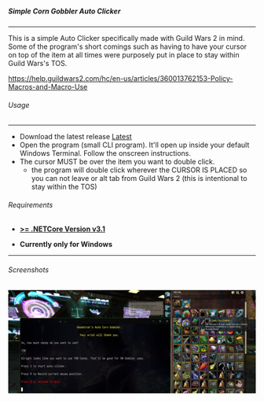 ##### Simple Corn Gobbler Auto Clicker
---
This is a simple Auto Clicker specifically made with Guild Wars 2 in mind. Some of 
the program's short comings such as having to have your cursor on top of the item at 
all times were purposely put in place to stay within Guild Wars's TOS. 

https://help.guildwars2.com/hc/en-us/articles/360013762153-Policy-Macros-and-Macro-Use

###### Usage
---
- Download the latest release [Latest](https://github.com/Hoodstrats/GW2-AutoGobbler/releases/tag/Latest)
- Open the program (small CLI program). It'll open up inside your default Windows
Terminal. Follow the onscreen instructions. 
- The cursor MUST be over the item you want to double click. 
	- the program will double click wherever the CURSOR IS PLACED so you can not
leave or alt tab from Guild Wars 2 (this is intentional to stay within the TOS)

###### Requirements
- **[>= .NETCore Version v3.1](https://dotnet.microsoft.com/en-us/download/dotnet/3.1)**

- **Currently only for Windows**

---

###### Screenshots
![SS](screenshot.jpg)
